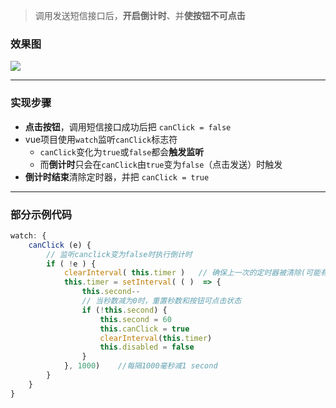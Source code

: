 > 调用发送短信接口后，**开启倒计时**、并**使按钮不可点击**

### 效果图

![](https://luojinan.github.io//post-images/1565785631215.gif)

---
### 实现步骤
- **点击按钮**，调用短信接口成功后把 `canClick = false`
- vue项目使用`watch`监听`canClick`标志符
    - `canClick`变化为`true`或`false`都会**触发监听**
    - 而**倒计时**只会在`canClick`由`true`变为`false`（点击发送）时触发
- **倒计时结束**清除定时器，并把 `canClick = true`

---
### 部分示例代码
```js
watch: {
    canClick (e) {
        // 监听canclick变为false时执行倒计时
        if ( !e ) {
            clearInterval( this.timer )   // 确保上一次的定时器被清除(可能有延迟)
            this.timer = setInterval( ( )  => {
                this.second--
                // 当秒数减为0时，重置秒数和按钮可点击状态
                if (!this.second) {
                    this.second = 60
                    this.canClick = true
                    clearInterval(this.timer)
                    this.disabled = false
                }
            }, 1000)    //每隔1000毫秒减1 second
        }
    }
}
```